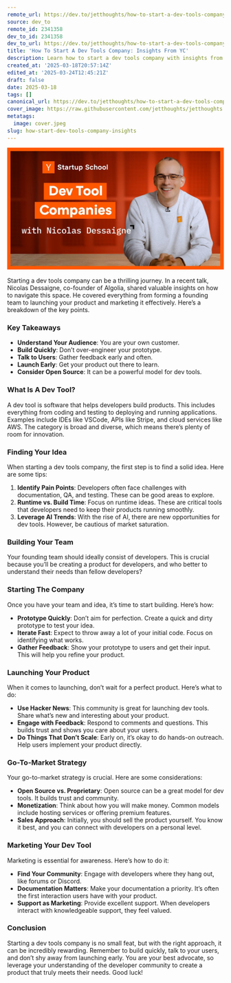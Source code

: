 ```yaml
---
remote_url: https://dev.to/jetthoughts/how-to-start-a-dev-tools-company-insights-from-yc-2gdm
source: dev_to
remote_id: 2341358
dev_to_id: 2341358
dev_to_url: https://dev.to/jetthoughts/how-to-start-a-dev-tools-company-insights-from-yc-2gdm
title: 'How To Start A Dev Tools Company: Insights From YC'
description: Learn how to start a dev tools company with insights from YC's Nicolas Dessaigne. Discover key strategies for finding your idea, building your team, and launching your product effectively.
created_at: '2025-03-18T20:57:14Z'
edited_at: '2025-03-24T12:45:21Z'
draft: false
date: 2025-03-18
tags: []
canonical_url: https://dev.to/jetthoughts/how-to-start-a-dev-tools-company-insights-from-yc-2gdm
cover_image: https://raw.githubusercontent.com/jetthoughts/jetthoughts.github.io/master/content/blog/how-start-dev-tools-company-insights/cover.jpeg
metatags:
  image: cover.jpeg
slug: how-start-dev-tools-company-insights
---
```

[![How To Start A Dev Tools Company: Insights From YC](file_0.jpg)](https://www.youtube.com/watch?v=z1aKRhRnVNk)

Starting a dev tools company can be a thrilling journey. In a recent talk, Nicolas Dessaigne, co-founder of Algolia, shared valuable insights on how to navigate this space. He covered everything from forming a founding team to launching your product and marketing it effectively. Here’s a breakdown of the key points.

### Key Takeaways

*   **Understand Your Audience**: You are your own customer.
*   **Build Quickly**: Don’t over-engineer your prototype.
*   **Talk to Users**: Gather feedback early and often.
*   **Launch Early**: Get your product out there to learn.
*   **Consider Open Source**: It can be a powerful model for dev tools.

### What Is A Dev Tool?

A dev tool is software that helps developers build products. This includes everything from coding and testing to deploying and running applications. Examples include IDEs like VSCode, APIs like Stripe, and cloud services like AWS. The category is broad and diverse, which means there’s plenty of room for innovation.

### Finding Your Idea

When starting a dev tools company, the first step is to find a solid idea. Here are some tips:

1.  **Identify Pain Points**: Developers often face challenges with documentation, QA, and testing. These can be good areas to explore.
2.  **Runtime vs. Build Time**: Focus on runtime ideas. These are critical tools that developers need to keep their products running smoothly.
3.  **Leverage AI Trends**: With the rise of AI, there are new opportunities for dev tools. However, be cautious of market saturation.

### Building Your Team

Your founding team should ideally consist of developers. This is crucial because you’ll be creating a product for developers, and who better to understand their needs than fellow developers?

### Starting The Company

Once you have your team and idea, it’s time to start building. Here’s how:

*   **Prototype Quickly**: Don’t aim for perfection. Create a quick and dirty prototype to test your idea.
*   **Iterate Fast**: Expect to throw away a lot of your initial code. Focus on identifying what works.
*   **Gather Feedback**: Show your prototype to users and get their input. This will help you refine your product.

### Launching Your Product

When it comes to launching, don’t wait for a perfect product. Here’s what to do:

*   **Use Hacker News**: This community is great for launching dev tools. Share what’s new and interesting about your product.
*   **Engage with Feedback**: Respond to comments and questions. This builds trust and shows you care about your users.
*   **Do Things That Don’t Scale**: Early on, it’s okay to do hands-on outreach. Help users implement your product directly.

### Go-To-Market Strategy

Your go-to-market strategy is crucial. Here are some considerations:

*   **Open Source vs. Proprietary**: Open source can be a great model for dev tools. It builds trust and community.
*   **Monetization**: Think about how you will make money. Common models include hosting services or offering premium features.
*   **Sales Approach**: Initially, you should sell the product yourself. You know it best, and you can connect with developers on a personal level.

### Marketing Your Dev Tool

Marketing is essential for awareness. Here’s how to do it:

*   **Find Your Community**: Engage with developers where they hang out, like forums or Discord.
*   **Documentation Matters**: Make your documentation a priority. It’s often the first interaction users have with your product.
*   **Support as Marketing**: Provide excellent support. When developers interact with knowledgeable support, they feel valued.

### Conclusion

Starting a dev tools company is no small feat, but with the right approach, it can be incredibly rewarding. Remember to build quickly, talk to your users, and don’t shy away from launching early. You are your best advocate, so leverage your understanding of the developer community to create a product that truly meets their needs. Good luck!
